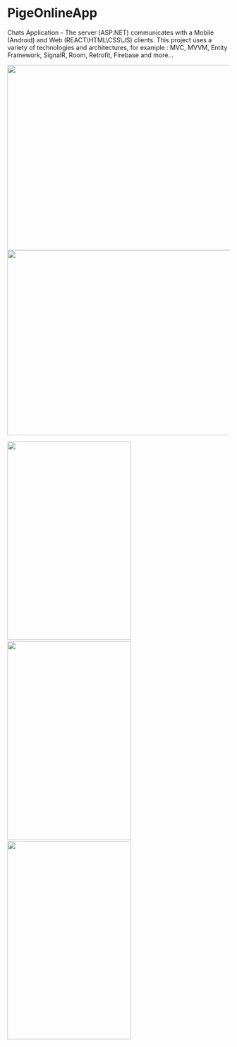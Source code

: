 # PigeOnlineApp
Chats Application - The server (ASP.NET) communicates with a Mobile (Android) and Web (REACT\HTML\CSS\JS) clients.
This project uses a variety of technologies and architectures, for example : MVC, MVVM, Entity Framework, SignalR, Room, Retrofit, Firebase and more...

<img src="https://user-images.githubusercontent.com/106863159/180515058-07fb0bef-829c-462c-906e-31eba7443e21.png" width="800" height="420">
<img src="https://user-images.githubusercontent.com/106863159/180515439-39a8f1fd-a376-4172-bbf7-7136dce46664.png" width="800" height="420">

<img src="https://user-images.githubusercontent.com/106863159/180515794-debd7cb5-178f-4c91-9e2a-b7772e259a6b.png" width="280" height="450">&nbsp;&nbsp;&nbsp;&nbsp;&nbsp;&nbsp;&nbsp;&nbsp;&nbsp;&nbsp;&nbsp;&nbsp;<img src="https://user-images.githubusercontent.com/106863159/180515690-b146da49-369b-47f2-b9c8-20945717a5b8.png" width="280" height="450">&nbsp;&nbsp;&nbsp;&nbsp;&nbsp;&nbsp;&nbsp;&nbsp;&nbsp;&nbsp;&nbsp;&nbsp;<img src="https://user-images.githubusercontent.com/106863159/180516196-bacdf805-9217-4d25-bd4c-9e5023e79359.png" width="280" height="450">
